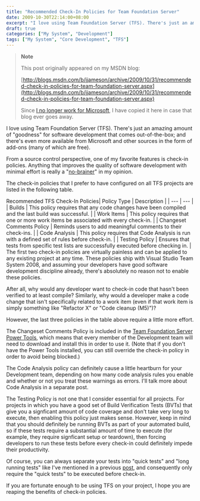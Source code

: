 ```yaml
---
title: "Recommended Check-In Policies for Team Foundation Server"
date: 2009-10-30T22:14:00+08:00
excerpt: "I love using Team Foundation Server (TFS). There's just an amazing amount of \"goodness\" for software development that comes out-of-the-box; and there's even more available from Microsoft and other sources in the form of add-ons (many of which are free..."
draft: true
categories: ["My System", "Development"]
tags: ["My System", "Core Development", "TFS"]
---
```


> **Note**
>
> This post originally appeared on my MSDN blog:
>
> [http://blogs.msdn.com/b/jjameson/archive/2009/10/31/recommended-check-in-policies-for-team-foundation-server.aspx](http://blogs.msdn.com/b/jjameson/archive/2009/10/31/recommended-check-in-policies-for-team-foundation-server.aspx)
>
> Since [I no longer work for Microsoft](/blog/jjameson/2011/09/02/last-day-with-microsoft), I have copied it here in case that blog ever goes away.

I love using Team Foundation Server (TFS). There's just an amazing amount of "goodness" for software development that comes out-of-the-box; and there's even more available from Microsoft and other sources in the form of add-ons (many of which are free).

From a source control perspective, one of my favorite features is check-in policies. Anything that improves the quality of software development with minimal effort is really a "[no-brainer](http://wordnetweb.princeton.edu/perl/webwn?s=no-brainer)" in my opinion.

The check-in policies that I prefer to have configured on all TFS projects are listed in the following table.

<caption>Recommended TFS Check-In Policies</caption>| Policy Type | Description |
| --- | --- |
| Builds | This policy requires that any code changes have been compiled and the last build was successful. |
| Work Items | This policy requires that one or more work items be associated with every check-in. |
| Changeset Comments Policy | Reminds users to add meaningful comments to their check-ins. |
| Code Analysis | This policy requires that Code Analysis is run with a defined set of rules before check-in. |
| Testing Policy | Ensures that tests from specific test lists are successfully executed before checking in. |
The first two check-in policies are virtually painless and can be applied to any existing project at any time. These policies ship with Visual Studio Team System 2008, and assuming your developers have good software development discipline already, there's absolutely no reason not to enable these policies.

After all, why would any developer want to check-in code that hasn't been verified to at least compile? Similarly, why would a developer make a code change that isn't specifically related to a work item (even if that work item is simply something like "Refactor X" or "Code cleanup (M5)")?

However, the last three policies in the table above require a little more effort.

The Changeset Comments Policy is included in the [Team Foundation Server Power Tools](http://msdn.microsoft.com/en-us/teamsystem/bb980963.aspx), which means that every member of the Development team will need to download and install this in order to use it. (Note that if you don't have the Power Tools installed, you can still override the check-in policy in order to avoid being blocked.)

The Code Analysis policy can definitely cause a little heartburn for your Development team, depending on how many code analysis rules you enable and whether or not you treat these warnings as errors. I'll talk more about Code Analysis in a separate post.

The Testing Policy is not one that I consider essential for all projects. For projects in which you have a good set of Build Verification Tests (BVTs) that give you a signficant amount of code coverage and don't take very long to execute, then enabling this policy just makes sense. However, keep in mind that you should definitely be running BVTs as part of your automated build, so if these tests require a substantial amount of time to execute (for example, they require signficant setup or teardown), then forcing developers to run these tests before every check-in could definitely impede their productivity.

Of course, you can always separate your tests into "quick tests" and "long running tests" like I've mentioned in a previous [post](/blog/jjameson/2009/03/19/argumentnullexception-with-optional-publishingpage-description-property-with-some-thoughts-on-breaking-the-build-too), and consequently only require the "quick tests" to be executed before check-in.

If you are fortunate enough to be using TFS on your project, I hope you are reaping the benefits of check-in policies.

